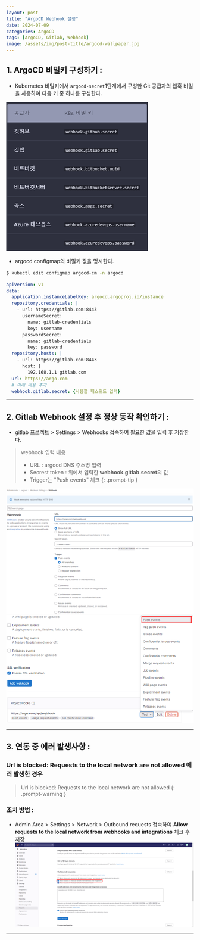 ```yaml
---
layout: post
title: "ArgoCD Webhook 설정"
date: 2024-07-09
categories: ArgoCD
tags: [ArgoCD, Gitlab, Webhook]
image: /assets/img/post-title/argocd-wallpaper.jpg
---
```


## 1. ArgoCD 비밀키 구성하기 :
- Kubernetes 비밀키에서 `argocd-secret`1단계에서 구성한 Git 공급자의 웹훅 비밀을 사용하여 다음 키 중 하나를 구성한다.

![argocd 비밀키 구성](/assets/img/post/ArgoCD/argocd%20비밀키%20구성.png)

- argocd configmap의 비밀키 값을 명시한다.

```bash
$ kubectl edit configmap argocd-cm -n argocd
```

```yaml
apiVersion: v1
data:
  application.instanceLabelKey: argocd.argoproj.io/instance
  repository.credentials: |
    - url: https://gitlab.com:8443
      usernameSecret:
        name: gitlab-credentials
        key: username
      passwordSecret:
        name: gitlab-credentials
        key: password
  repository.hosts: |
    - url: https://gitlab.com:8443
      host: |
        192.168.1.1 gitlab.com
  url: https://argo.com
  # 아래 내용 추가
  webhook.gitlab.secret: {사용할 패스워드 입력}
```

* * *

## 2. Gitlab Webhook 설정 후 정상 동작 확인하기 :
- gitlab 프로젝트 > Settings > Webhooks 접속하여 필요한 값을 입력 후 저장한다.

> webhook 입력 내용
>- URL : argocd DNS 주소명 입력
>- Secrest token : 위에서 입력한 **webhook.gitlab.secret**의 값
>- Trigger는 "Push events" 체크
{: .prompt-tip }

![argocd webhook 이벤트 생성 화면](/assets/img/post/ArgoCD/argocd%20webhook%20이벤트%20생성%20화면.png)
![argocd webhook 이벤트 생성 클릭](/assets/img/post/ArgoCD/argocd%20webhook%20이벤트%20생성%20클릭.png)

* * *

## 3. 연동 중 에러 발생사항 :
### Url is blocked: Requests to the local network are not allowed 에러 발생한 경우

>Url is blocked: Requests to the local network are not allowed
{: .prompt-warning }

### 조치 방법 :
- Admin Area > Settings > Network > Outbound requests 접속하여 **Allow requests to the local network from webhooks and integrations** 체크 후 저장
![argocd webhook 연동 에러 조치 방법 1](/assets/img/post/ArgoCD/argocd%20webhook%20연동%20에러%20조치%20방법%201.png)

* * *